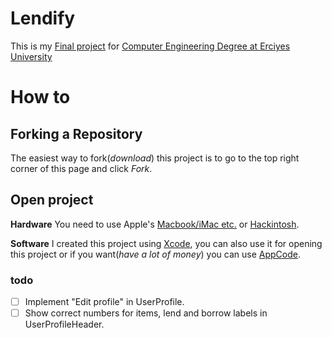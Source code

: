 # Lendify
This is my [Final project](https://dbp.erciyes.edu.tr/Courses/Course.aspx?Course=/bXQvOm7wzQ=) for [Computer Engineering Degree at Erciyes University](http://bm.erciyes.edu.tr/en/index.html)

# How to

## Forking a Repository
The easiest way to fork(_download_) this project is to go to the top right corner of this page and click *Fork*.

## Open project
**Hardware**
You need to use Apple's [Macbook/iMac etc.](https://www.apple.com/mac/) or [Hackintosh](http://www.hackintosh.com/).

**Software**
I created this project using [Xcode](https://itunes.apple.com/us/app/xcode/id497799835?mt=12), you can also use it for opening this project or if you want(_have a lot of money_) you can use [AppCode](https://www.jetbrains.com/objc/?fromMenu).
    
### todo

- [ ] Implement "Edit profile" in UserProfile.
- [ ] Show correct numbers for items, lend and borrow labels in UserProfileHeader.
